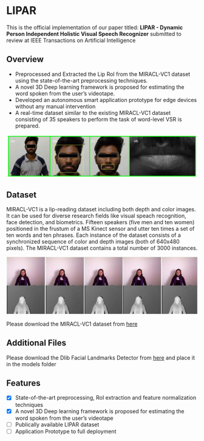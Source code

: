 # LIPAR
This is the official implementation of our paper titled: **LIPAR -  Dynamic Person Independent Holistic Visual Speech Recognizer** submitted to review at IEEE Transactions on Artificial Intelligence

## Overview
- Preprocessed and Extracted the Lip RoI from the MIRACL-VC1 dataset using the state-of-the-art preprocessing techniques. 
- A novel 3D Deep learning framework is proposed for estimating the word spoken from the user’s videotape.
- Developed an autonomous smart application prototype for edge devices without any manual intervention
- A real-time dataset similar to the existing MIRACL-VC1 dataset consisting of 35 speakers to perform the task of word-level VSR is prepared.
<img src="Images/PPROI_page-0001.jpg" width="1000"/>

## Dataset
MIRACL-VC1 is a lip-reading dataset including both depth and color images. It can be used for diverse research fields like visual speach recognition, face detection, and biometrics. Fifteen speakers (five men and ten women) positioned in the frustum of a MS Kinect sensor and utter ten times a set of ten words and ten phrases. Each instance of the dataset consists of a synchronized sequence of color and depth images (both of 640x480 pixels).  The MIRACL-VC1 dataset contains a total number of 3000 instances.

<img src="Images/EmbeddedImage.jpg" width="1000"/>

Please download the MIRACL-VC1 dataset from [here](https://sites.google.com/site/achrafbenhamadou/-datasets/miracl-vc1)

## Additional Files
Please download the Dlib Facial Landmarks Detector from [here](https://github.com/tzutalin/dlib-android/blob/master/data/shape_predictor_68_face_landmarks.dat) and place it in the models folder

## Features
- [x] State-of-the-art preprocessing, RoI extraction and feature normalization techniques
- [x] A novel 3D Deep learning framework is proposed for estimating the word spoken from the user’s videotape
- [ ] Publically available LIPAR dataset
- [ ] Application Prototype to full deployment

